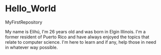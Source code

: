 # Hello_World
MyFirstRepository

My name is Elihú, I'm 26 years old and was born in Elgin Illinois. I'm a former resident of Puerto Rico and have always enjoyed the topics that relate to computer science. I'm here to learn and if any, help those in need in whatever way possible.
